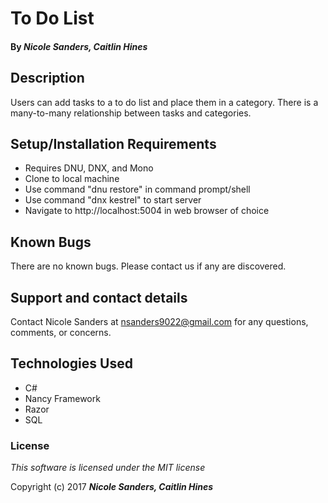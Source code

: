 # To Do List

#### By _**Nicole Sanders, Caitlin Hines**_

## Description

Users can add tasks to a to do list and place them in a category. There is a many-to-many relationship between tasks and categories.

## Setup/Installation Requirements

* Requires DNU, DNX, and Mono
* Clone to local machine
* Use command "dnu restore" in command prompt/shell
* Use command "dnx kestrel" to start server
* Navigate to http://localhost:5004 in web browser of choice

## Known Bugs

There are no known bugs. Please contact us if any are discovered.

## Support and contact details

Contact Nicole Sanders at nsanders9022@gmail.com for any questions, comments, or concerns.

## Technologies Used

* C#
* Nancy Framework
* Razor
* SQL

### License

*This software is licensed under the MIT license*

Copyright (c) 2017 **_Nicole Sanders, Caitlin Hines_**
